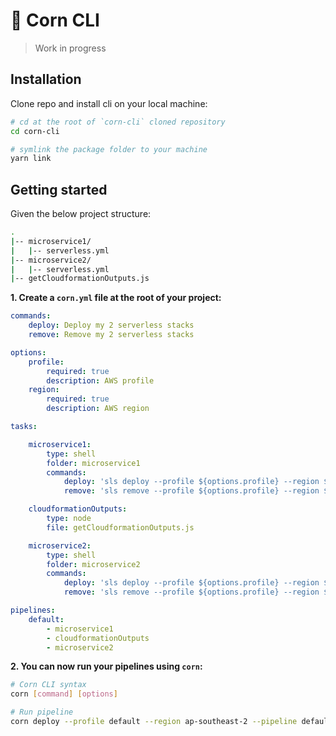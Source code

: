 # 🌽 Corn CLI

> Work in progress

## Installation

Clone repo and install cli on your local machine:

```bash
# cd at the root of `corn-cli` cloned repository
cd corn-cli

# symlink the package folder to your machine
yarn link
```

## Getting started

Given the below project structure:

```bash
.
|-- microservice1/
|   |-- serverless.yml
|-- microservice2/
|   |-- serverless.yml
|-- getCloudformationOutputs.js
```

**1. Create a `corn.yml` file at the root of your project:**

```yml
commands:
    deploy: Deploy my 2 serverless stacks
    remove: Remove my 2 serverless stacks

options:
    profile:
        required: true
        description: AWS profile
    region:
        required: true
        description: AWS region

tasks:

    microservice1:
        type: shell
        folder: microservice1
        commands:
            deploy: 'sls deploy --profile ${options.profile} --region ${options.region}'
            remove: 'sls remove --profile ${options.profile} --region ${options.region}'

    cloudformationOutputs:
        type: node
        file: getCloudformationOutputs.js

    microservice2:
        type: shell
        folder: microservice2
        commands:
            deploy: 'sls deploy --profile ${options.profile} --region ${options.region}'
            remove: 'sls remove --profile ${options.profile} --region ${options.region}'

pipelines:
    default:
        - microservice1
        - cloudformationOutputs
        - microservice2
```

**2. You can now run your pipelines using `corn`:**

```bash
# Corn CLI syntax
corn [command] [options]

# Run pipeline
corn deploy --profile default --region ap-southeast-2 --pipeline default
```
